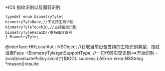 
*IOS 指纹识别以及面容识别

```
typedef enum biometryTyle{
biometryTyleNone,//不支持生物识别 
biometryTyleTouchID,//支持指纹识别 
biometryTyleFaceID//支持面容识别 
} BiometryTyle;
```
@interface HHLocalAut : NSObject //获取当前设备支持的生物识别类型、指纹或者Face
-(BiometryTyle)getSupportType; //一句代码实现识别==>开始识别
-(void)evaluatePolicy:(void(^)(BOOL success,LAError error,NSString *reason))resulte
